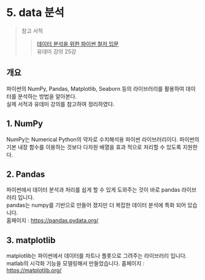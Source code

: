 # 5. data 분석

> 참고 서적 
> > [데이터 분석을 위한 파이썬 철저 입문](http://www.yes24.com/Product/Goods/63033697?pid=123487&cosemkid=go15336993929626063&gclid=Cj0KCQjw94WZBhDtARIsAKxWG-9KSfjcBT8ijnLmfTq1qq_rQc9sUzAEeBHtCWGT__Rammrni8JaddUaAu8oEALw_wcB)  
> > 유데미 강의 25강

## 개요
파이썬의 NumPy, Pandas, Matplotlib, Seaborn 등의 라이브러리를 활용하여 데이터를 분석하는 방법을 알아본다.  
실제 서적과 유데미 강의를 참고하여 정리하였다.

## 1. NumPy
NumPy는 Numerical Python의 약자로 수치해석용 파이썬 라이브러리이다.
파이썬의 기본 내장 함수를 이용하는 것보다 다차원 배열을 효과 적으로 처리할 수 있도록 지원한다.

## 2. Pandas
파이썬에서 데이터 분석과 처리를 쉽게 할 수 있게 도와주는 것이 바로 pandas 라이브러리 입니다.  
pandas는 numpy를 기반으로 만들어 졌지만 더 복잡한 데이터 분석에 특화 되어 있습니다.  
홈페이지 : https://pandas.pydata.org/

## 3. matplotlib
matplotlib는 파이썬에서 데이터를 차트나 플롯으로 그려주는 라이브러리 입니다.
matlab의 시각화 기능을 모델링해서 만들었습니다.
홈페이지 : https://matplotlib.org/